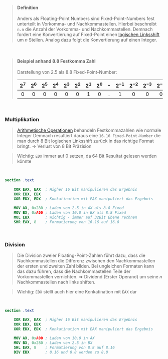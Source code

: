 >#### Definition
>
>Anders als Floating-Point Numbers sind Fixed-Point-Numbers fest unterteilt in Vorkomma- und Nachkommastellen. Hierbei beschreibt `n.n` die Anzahl der Vorkomma- und Nachkommastellen.
>Demnach fordert eine Konvertierung auf Fixed-Point einen [logischen Linksshift](./Shifts.md) um $n$ Stellen. 
>Analog dazu folgt die Konvertierung auf einen Integer.

<br>

>#### Beispiel anhand 8.8 Festkomma Zahl
>
>Darstellung von $2.5$ als $8.8$ Fixed-Point-Number:
>
>| $2^7$ | $2^6$ | $2^5$ | $2^4$ | $2^3$ | $2^2$ | $2^1$ | $2^0$ | - | $2^{-1}$ | $2^{-2}$ | $2^{-3}$ | $2^{-4}$ | $2^{-5}$ | $2^{-6}$ | $2^{-7}$ | $2^{-8}$ |
>|:-----:|:---:|:---:|:---:|:---:|:---:|:---:|:---:|:---:|:---:|:---:|:---:|:---:|:---:|:---:|:---:|:---:|
>| 0 |   0   | 0 | 0 | 0 | 0 | 1 | 0 | . | 1 | 0 | 0 | 0 | 0 | 0 | 0 | 0 |

<br>

### Multiplikation

>[Arithmetische Operationen](./Besondere%20arithemtische%20Operationen.md) behandeln Festkommazahlen wie normale Integer
>Demnach resultiert daraus eine `16.16 Fixed-Point-Number` die man durch $8$ Bit logischen Linksshift zurück in das richtige Format bringt.
>$\Rightarrow$ Verlust von $8$ Bit Präzision

>Wichtig: `EDX` immer auf 0 setzen, da 64 Bit Resultat gelesen werden könnte

<br>

```nasm
section .text
	
	XOR EAX, EAX  ; Higher 16 Bit manipulieren das Ergebnis
	XOR EBX, EBX
	XOR EDX, EDX  ; Konkatination mit EAX manipuliert das Ergebnis
	
	MOV AX, 0x280 ; Laden von 2.5 in AX als 8.8 Fixed
	MOV BX, 0xA00 ; Laden von 10.0 in BX als 8.8 Fixed
	MUL EBX       ; Wichtig - immer auf 32Bit Ebene rechnen
	SHR EAX, 8    ; Formatierung von 16.16 auf 16.8
```

<br>

### Division

>Die Division zweier Floating-Point-Zahlen führt dazu, dass die Nachkommastellen die Differenz zwischen den Nachkommastellen der ersten und zweiten Zahl bilden. Bei ungleichen Formaten kann das dazu führen, dass die Nachkommastellen Teile der Vorkommastellen vernichten.
>$\Rightarrow$ Dividend (Erster Operand) um seine $n$ Nachkommastellen nach links shiften.

>Wichtig: `EDX` stellt auch hier eine Konkatination mit `EAX` dar

<br>

```nasm
section .text

	XOR EAX, EAX  ; Higher 16 Bit manipulieren das Ergebnis
	XOR EBX, EBX
	XOR EDX, EDX  ; Konkatination mit EAX manipuliert das Ergebnis
	
	MOV AX, 0xA00 ; Laden von 10.0 in AX
	MOV BX, 0x280 ; Laden von 2.5 in BX
	SHL EAX, 8    ; Formatierung von 8.8 auf 8.16
	DIV EBX       ; 8.16 und 8.8 werden zu 8.8
```